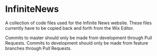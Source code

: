 # InfiniteNews
A collection of code files used for the Infinite News website. These files currently have to be copied back and forth from the Wix Editor.

Commits to master should only be made from development through Pull Requests. Commits to development should only be made from feature branches through Pull Requests.
